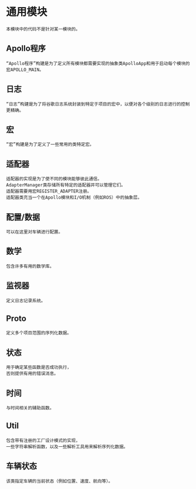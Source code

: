 # 通用模块
```
本模块中的代码不是针对某一模块的。
```
## Apollo程序
```
“Apollo程序”构建是为了定义所有模块都需要实现的抽象类ApolloApp和用于启动每个模块的宏APOLLO_MAIN。
```
## 日志
```
“日志”构建是为了将谷歌日志系统封装到特定于项目的宏中，以便对各个级别的日志进行的控制更精确。
```
## 宏
```
“宏”构建是为了定义了一些常用的类特定宏。
```
## 适配器
```
适配器的实现是为了使不同的模块能够彼此通信。
AdapterManager类存储所有特定的适配器并可以管理它们。
适配器需要用宏REGISTER_ADAPTER注册。
适配器类充当一个在Apollo模块和I/O机制（例如ROS）中的抽象层。
```
## 配置/数据
```
可以在这里对车辆进行配置。
```
## 数学
```
包含许多有用的数学库。
```
## 监视器
```
定义日志记录系统。
```
## Proto
```
定义多个项目范围的序列化数据。
```
## 状态
```
用于确定某些函数是否成功执行，
否则提供有用的错误消息。
```
## 时间
```
与时间相关的辅助函数。
```
## Util
```
包含带有注册的工厂设计模式的实现，
一些字符串解析函数，以及一些解析工具用来解析序列化数据。
```
## 车辆状态
```
该类指定车辆的当前状态（例如位置、速度、航向等）。
```
